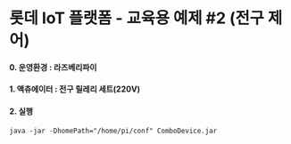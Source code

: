 롯데 IoT 플랫폼 - 교육용 예제 #2 (전구 제어)
=============

#### 0. 운영환경 : 라즈베리파이

#### 1. 액츄에이터 : 전구 릴레리 세트(220V)

#### 2. 실행

````
java -jar -DhomePath="/home/pi/conf" ComboDevice.jar